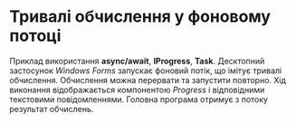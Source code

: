 # Тривалі обчислення у фоновому потоці

Приклад використання **async/await**, **IProgress**, **Task**.
Десктопний застосунок _Windows Forms_ запускає фоновий потік, що імітує тривалі обчислення. Обчислення можна перервати та запустити повторно.
Хід виконання відображається компонентою _Progress_ і відповідними текстовими повідомленнями. Головна програма отримує з потоку результат обчислень.
